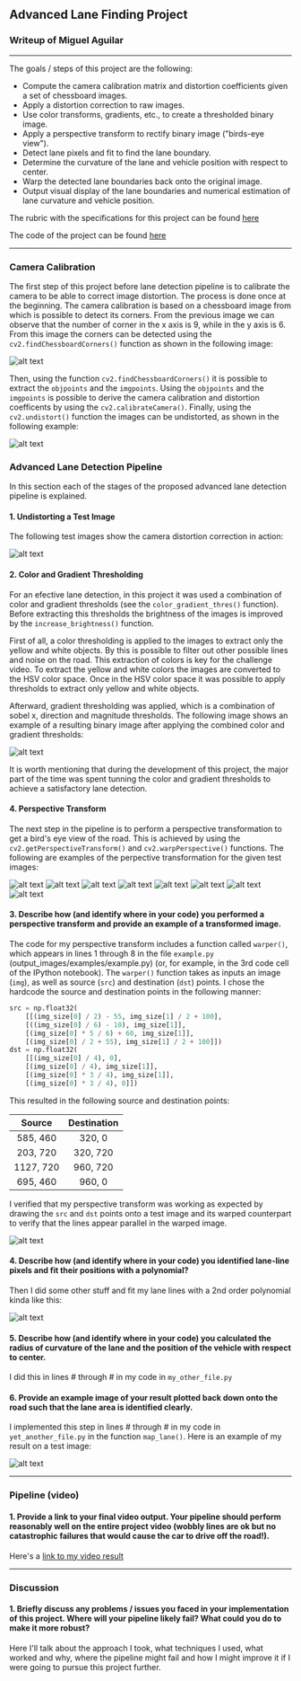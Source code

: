 ## Advanced Lane Finding Project

### Writeup of Miguel Aguilar
---

The goals / steps of this project are the following:

* Compute the camera calibration matrix and distortion coefficients given a set of chessboard images.
* Apply a distortion correction to raw images.
* Use color transforms, gradients, etc., to create a thresholded binary image.
* Apply a perspective transform to rectify binary image ("birds-eye view").
* Detect lane pixels and fit to find the lane boundary.
* Determine the curvature of the lane and vehicle position with respect to center.
* Warp the detected lane boundaries back onto the original image.
* Output visual display of the lane boundaries and numerical estimation of lane curvature and vehicle position.

[//]: # (Image References)

[image1]: ./output_images/chessboard_corners.jpg "Chessboard Corners Example"
[image2]: ./output_images/undistorted_chessboard.jpg "Undistorted Chessboard Example"
[image3]: ./output_images/undistorted_test_image.jpg "Undistorted Test Images"
[image4]: ./output_images/binary_image.jpg "Binary Image"
[image5]: ./output_images/perspective_transform0.jpg "Perspective Transform 0"
[image6]: ./output_images/perspective_transform1.jpg "Perspective Transform 1"
[image7]: ./output_images/perspective_transform2.jpg "Perspective Transform 2"
[image8]: ./output_images/perspective_transform3.jpg "Perspective Transform 3"
[image9]: ./output_images/perspective_transform4.jpg "Perspective Transform 4"
[image10]: ./output_images/perspective_transform5.jpg "Perspective Transform 5"
[image11]: ./output_images/perspective_transform6.jpg "Perspective Transform 6"
[image12]: ./output_images/perspective_transform7.jpg "Perspective Transform 7"

[image2]: ./test_images/test1.jpg "Road Transformed"
[image3]: ./examples/binary_combo_example.jpg "Binary Example"
[image4]: ./examples/warped_straight_lines.jpg "Warp Example"
[image5]: ./examples/color_fit_lines.jpg "Fit Visual"
[image6]: ./examples/example_output.jpg "Output"
[video1]: ./project_video.mp4 "Video"

The rubric with the specifications for this project can be found [here](https://review.udacity.com/#!/rubrics/571/view)

The code of the project can be found [here](P2.ipynb)

---

### Camera Calibration  

The first step of this project before lane detection pipeline is to calibrate the camera to be able to correct image distortion. The process is done once at the beginning. The camera calibration is based on a chessboard image from which is possible to detect its corners. From the previous image we can observe that the number of corner in the x axis is 9, while in the y axis is 6. From this image the corners can be detected using the `cv2.findChessboardCorners()` function as shown in the following image:

![alt text][image1]

Then, using the function  `cv2.findChessboardCorners()` it is possible to extract the `objpoints` and the  `imgpoints`. Using the `objpoints` and the  `imgpoints` is possible to derive the camera calibration and distortion coefficents by using the `cv2.calibrateCamera()`. Finally, using the `cv2.undistort()` function the images can be undistorted, as shown in the following example:

![alt text][image2]


### Advanced Lane Detection Pipeline

In this section each of the stages of the proposed advanced lane detection pipeline is explained.

#### 1. Undistorting a Test Image

The following test images show the camera distortion correction in action:

![alt text][image3]

#### 2. Color and Gradient Thresholding

For an efective lane detection, in this project it was used a combination of color and gradient thresholds (see the `color_gradient_thres()` function). Before extracting this thresholds the brightness of the images is improved by the `increase_brightness()` function.

First of all, a color thresholding is applied to the images to extract only the yellow and white objects. By this is possible to filter out other possible lines and noise on the road. This extraction of colors is key for the challenge video. To extract the yellow and white colors the images are converted to the HSV color space. Once in the HSV color space it was possible to apply thresholds to extract only yellow and white objects. 

Afterward, gradient thresholding was applied, which is a combination of sobel x, direction and magnitude thresholds. The following image shows an example of a resulting binary image after applying the combined color and gradient thresholds:

![alt text][image4]

It is worth mentioning that during the development of this project, the major part of the time was spent tunning the color and gradient thresholds to achieve a satisfactory lane detection.

#### 4. Perspective Transform

The next step in the pipeline is to perform a perspective transformation to get a bird's eye view of the road. This is achieved by using the `cv2.getPerspectiveTransform()` and `cv2.warpPerspective()` functions. The following are examples of the perpective transformation for the given test images:

![alt text][image5]
![alt text][image6]
![alt text][image7]
![alt text][image8]
![alt text][image9]
![alt text][image10]
![alt text][image11]
![alt text][image12]

#### 3. Describe how (and identify where in your code) you performed a perspective transform and provide an example of a transformed image.

The code for my perspective transform includes a function called `warper()`, which appears in lines 1 through 8 in the file `example.py` (output_images/examples/example.py) (or, for example, in the 3rd code cell of the IPython notebook).  The `warper()` function takes as inputs an image (`img`), as well as source (`src`) and destination (`dst`) points.  I chose the hardcode the source and destination points in the following manner:

```python
src = np.float32(
    [[(img_size[0] / 2) - 55, img_size[1] / 2 + 100],
    [((img_size[0] / 6) - 10), img_size[1]],
    [(img_size[0] * 5 / 6) + 60, img_size[1]],
    [(img_size[0] / 2 + 55), img_size[1] / 2 + 100]])
dst = np.float32(
    [[(img_size[0] / 4), 0],
    [(img_size[0] / 4), img_size[1]],
    [(img_size[0] * 3 / 4), img_size[1]],
    [(img_size[0] * 3 / 4), 0]])
```

This resulted in the following source and destination points:

| Source        | Destination   | 
|:-------------:|:-------------:| 
| 585, 460      | 320, 0        | 
| 203, 720      | 320, 720      |
| 1127, 720     | 960, 720      |
| 695, 460      | 960, 0        |

I verified that my perspective transform was working as expected by drawing the `src` and `dst` points onto a test image and its warped counterpart to verify that the lines appear parallel in the warped image.

![alt text][image4]

#### 4. Describe how (and identify where in your code) you identified lane-line pixels and fit their positions with a polynomial?

Then I did some other stuff and fit my lane lines with a 2nd order polynomial kinda like this:

![alt text][image5]

#### 5. Describe how (and identify where in your code) you calculated the radius of curvature of the lane and the position of the vehicle with respect to center.

I did this in lines # through # in my code in `my_other_file.py`

#### 6. Provide an example image of your result plotted back down onto the road such that the lane area is identified clearly.

I implemented this step in lines # through # in my code in `yet_another_file.py` in the function `map_lane()`.  Here is an example of my result on a test image:

![alt text][image6]

---

### Pipeline (video)

#### 1. Provide a link to your final video output.  Your pipeline should perform reasonably well on the entire project video (wobbly lines are ok but no catastrophic failures that would cause the car to drive off the road!).

Here's a [link to my video result](./project_video.mp4)

---

### Discussion

#### 1. Briefly discuss any problems / issues you faced in your implementation of this project.  Where will your pipeline likely fail?  What could you do to make it more robust?

Here I'll talk about the approach I took, what techniques I used, what worked and why, where the pipeline might fail and how I might improve it if I were going to pursue this project further.  
